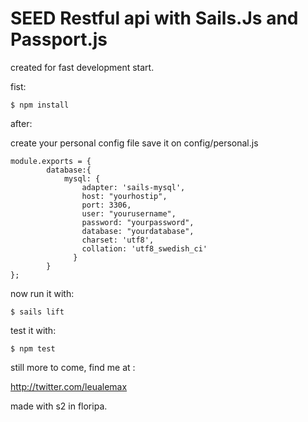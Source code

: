 # SEED Restful api with Sails.Js and Passport.js

created for fast development start.

fist:
```
$ npm install
```
after:

create your personal config file
save it on config/personal.js
```
module.exports = {
		database:{
			mysql: {
			    adapter: 'sails-mysql',
			    host: "yourhostip",
			    port: 3306,
			    user: "yourusername",
			    password: "yourpassword",
			    database: "yourdatabase",
			    charset: 'utf8',
			    collation: 'utf8_swedish_ci'
			  }
		}
};
```

now run it with:
```
$ sails lift
```
test it with:
```
$ npm test
```


still more to come, find me at :

http://twitter.com/leualemax

made with s2 in floripa. 
